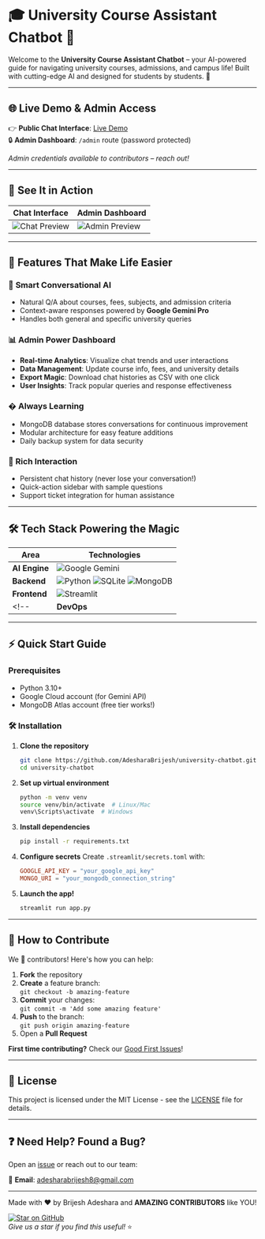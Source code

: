 # 🎓 University Course Assistant Chatbot 🤖

Welcome to the **University Course Assistant Chatbot** – your AI-powered guide for navigating university courses, admissions, and campus life! Built with cutting-edge AI and designed for students by students. 🌟

---

## 🌐 Live Demo & Admin Access

👉 **Public Chat Interface**: [Live Demo](https://university-chatbot-brijesh.streamlit.app/)  
🔒 **Admin Dashboard**: `/admin` route (password protected)

*Admin credentials available to contributors – reach out!*

---

## 📸 See It in Action

| **Chat Interface** | **Admin Dashboard** |
|--------------------|----------------------|
| ![Chat Preview](https://github.com/user-attachments/assets/b3de13fa-0b53-4d14-a694-ee0c7b6db5d2) | ![Admin Preview](https://github.com/user-attachments/assets/ddfdbf13-af8e-406f-84eb-d5424155b794) |

---

## 🚀 Features That Make Life Easier

### 🤖 **Smart Conversational AI**
- Natural Q/A about courses, fees, subjects, and admission criteria
- Context-aware responses powered by **Google Gemini Pro**
- Handles both general and specific university queries

### 📊 **Admin Power Dashboard**
- **Real-time Analytics**: Visualize chat trends and user interactions
- **Data Management**: Update course info, fees, and university details
- **Export Magic**: Download chat histories as CSV with one click
- **User Insights**: Track popular queries and response effectiveness

### � **Always Learning**
- MongoDB database stores conversations for continuous improvement
- Modular architecture for easy feature additions
- Daily backup system for data security

### 💬 Rich Interaction
- Persistent chat history (never lose your conversation!)
- Quick-action sidebar with sample questions
- Support ticket integration for human assistance

---

## 🛠️ Tech Stack Powering the Magic

| **Area**       | **Technologies**                                                                 |
|-----------------|----------------------------------------------------------------------------------|
| **AI Engine**   | ![Google Gemini](https://img.shields.io/badge/Google_Gemini_Pro-4285F4?style=flat&logo=google&logoColor=white) |
| **Backend**     | ![Python](https://img.shields.io/badge/Python-3.10%2B-3776AB?logo=python&logoColor=white) ![SQLite](https://img.shields.io/badge/SQLite-07405E?logo=sqlite&logoColor=white) ![MongoDB](https://img.shields.io/badge/MongoDB-47A248?logo=mongodb&logoColor=white) |
| **Frontend**    | ![Streamlit](https://img.shields.io/badge/Streamlit-FF4B4B?logo=streamlit&logoColor=white) |
<!-- | **DevOps**      | ![Docker](https://img.shields.io/badge/Docker-2496ED?logo=docker&logoColor=white) ![GitHub Actions](https://img.shields.io/badge/GitHub_Actions-2088FF?logo=github-actions&logoColor=white) | -->

---

## ⚡ Quick Start Guide

### Prerequisites
- Python 3.10+
- Google Cloud account (for Gemini API)
- MongoDB Atlas account (free tier works!)

### 🛠️ Installation

1. **Clone the repository**
   ```bash
   git clone https://github.com/AdesharaBrijesh/university-chatbot.git
   cd university-chatbot
   ```

2. **Set up virtual environment**
   ```bash
   python -m venv venv
   source venv/bin/activate  # Linux/Mac
   venv\Scripts\activate  # Windows
   ```

3. **Install dependencies**
   ```bash
   pip install -r requirements.txt
   ```

4. **Configure secrets**
   Create `.streamlit/secrets.toml` with:
   ```toml
   GOOGLE_API_KEY = "your_google_api_key"
   MONGO_URI = "your_mongodb_connection_string"
   ```

5. **Launch the app!**
   ```bash
   streamlit run app.py
   ```

---

## 🤝 How to Contribute

We 💜 contributors! Here's how you can help:

1. **Fork** the repository
2. **Create** a feature branch:  
   `git checkout -b amazing-feature`
3. **Commit** your changes:  
   `git commit -m 'Add some amazing feature'`
4. **Push** to the branch:  
   `git push origin amazing-feature`
5. Open a **Pull Request**

**First time contributing?** Check our [Good First Issues](https://github.com/AdesharaBrijesh/university-chatbot/issues?q=is%3Aopen+is%3Aissue+label%3A%22good+first+issue%22)!

---

## 📜 License

This project is licensed under the MIT License - see the [LICENSE](LICENSE) file for details.

---

## ❓ Need Help? Found a Bug?

Open an [issue](https://github.com/AdesharaBrijesh/university-chatbot/issues) or reach out to our team:

📧 **Email**: [adesharabrijesh8@gmail.com](mailto:adesharabrijesh8@gmail.com)  
<!-- 💬 **Discord**: [Join our server](https://discord.gg/your-invite-link) -->

---

Made with ❤️ by Brijesh Adeshara and **AMAZING CONTRIBUTORS** like YOU!  

[![Star on GitHub](https://img.shields.io/github/stars/AdesharaBrijesh/university-chatbot.svg?style=social)](https://github.com/AdesharaBrijesh/university-chatbot/stargazers)  
*Give us a star if you find this useful!* ⭐
